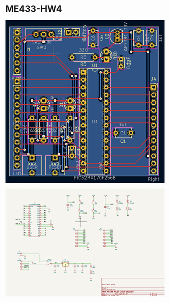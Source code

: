 # ME433-HW4

![Board Layout](https://github.com/markzhang0778/ME433-HW4/blob/main/board_layout.png)

![Circuit diagram](https://github.com/markzhang0778/ME433-HW4/blob/main/circuit_schematic.png)
